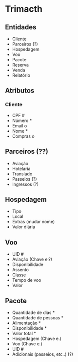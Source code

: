 # Trimacth

## Entidades
* Cliente
* Parceiros (?)
* Hospedagem
* Voo
* Pacote
* Reserva
* Venda
* Relatório

## Atributos

### Cliente
* CPF #
* Número *
* Email o
* Nome *
* Compras o

## Parceiros (??)
* Aviação
* Hotelaria
* Translado 
* Passeios (?)
* Ingressos (?)

## Hospedagem
* Tipo
* Local
* Extras (mudar nome)
* Valor diária

## Voo
* UID #
* Aviação (Chave e.?)
* Disponibilidade
* Assento
* Classe
* Tempo de voo
* Valor

## Pacote
* Quantidade de dias *
* Quantidade de pessoas *
* Alimentação *
* Disponibilidade *
* Valor total *
* Hospedagem (Chave e.)
* Voo (Chave e.)
* UID #
* Adicionais (passeios, etc..) (?)
